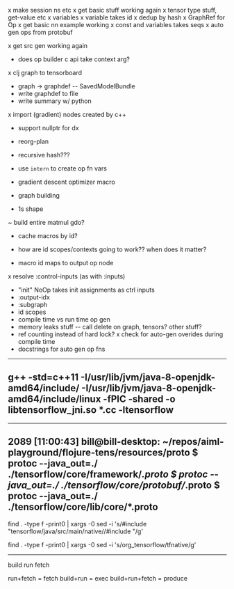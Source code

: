 x make session ns etc
x get basic stuff working again
x tensor type stuff, get-value etc
x variables
x variable takes id
x dedup by hash
x GraphRef for Op
x get basic nn example working
x const and variables takes seqs
x auto gen ops from protobuf



x get src gen working again

- does op builder c api take context arg?


x clj graph to tensorboard
  - graph -> graphdef
   -- SavedModelBundle
  - write graphdef to file
  - write summary w/ python

x import (gradient) nodes created by c++
- support nullptr for dx

- reorg-plan
- recursive hash???

- use `intern` to create op fn vars

- gradient descent optimizer macro
 - graph building
 - 1s shape

~ build entire matmul gdo?

- cache macros by id?

- how are id scopes/contexts going to work?? when does it matter?

- macro id maps to output op node



x resolve :control-inputs (as with :inputs)
- "init" NoOp takes init assignments as ctrl inputs
- :output-idx
- :subgraph
- id scopes
- compile time vs run time op gen
- memory leaks stuff -- call delete on graph, tensors? other stuff?
- ref counting instead of hard lock?
x check for auto-gen overides during compile time
- docstrings for auto gen op fns

-----
g++ -std=c++11 -I/usr/lib/jvm/java-8-openjdk-amd64/include/ -I/usr/lib/jvm/java-8-openjdk-amd64/include/linux -fPIC -shared  -o libtensorflow_jni.so *.cc -ltensorflow
-----


-----
2089 [11:00:43] bill@bill-desktop: ~/repos/aiml-playground/flojure-tens/resources/proto
$ protoc --java_out=./ ./tensorflow/core/framework/*.proto
$ protoc --java_out=./ ./tensorflow/core/protobuf/*.proto
$ protoc --java_out=./ ./tensorflow/core/lib/core/*.proto
-----


find . -type f -print0 | xargs -0 sed -i 's/#include "tensorflow\/java\/src\/main\/native\//#include "/g'

find . -type f -print0 | xargs -0 sed -i 's/org_tensorflow/tfnative/g'


----
build 
run
fetch

run+fetch = fetch
build+run = exec
build+run+fetch = produce
